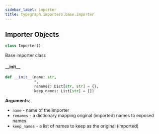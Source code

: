 ```yaml
---
sidebar_label: importer
title: typegraph.importers.base.importer
---
```


## Importer Objects

```python
class Importer()
```

Base importer class

#### \_\_init\_\_

```python
def __init__(name: str,
             *,
             renames: Dict[str, str] = {},
             keep_names: List[str] = [])
```

**Arguments**:

- ``name`` - name of the importer
- ``renames`` - a dictionary mapping original (imported) names to exposed names
- ``keep_names`` - a list of names to keep as the original (imported)
